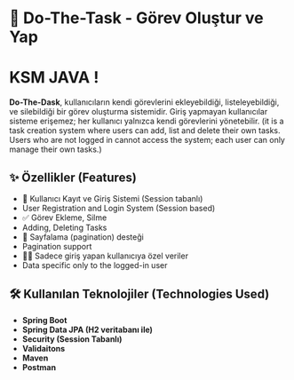 # 🎯 Do-The-Task - Görev Oluştur ve Yap
# KSM JAVA !

**Do-The-Dask**, kullanıcıların kendi görevlerini ekleyebildiği, listeleyebildiği, ve silebildiği bir görev oluşturma sistemidir. Giriş yapmayan kullanıcılar sisteme erişemez; her kullanıcı yalnızca kendi görevlerini yönetebilir.
(it is a task creation system where users can add, list and delete their own tasks. Users who are not logged in cannot access the system; each user can only manage their own tasks.)


## ✨ Özellikler (Features)

- 🔐 Kullanıcı Kayıt ve Giriş Sistemi (Session tabanlı)
- User Registration and Login System (Session based)
- ✅ Görev Ekleme, Silme
- Adding, Deleting Tasks
- 📄 Sayfalama (pagination) desteği
- Pagination support
- 🧑‍💻 Sadece giriş yapan kullanıcıya özel veriler
- Data specific only to the logged-in user

## 🛠️ Kullanılan Teknolojiler (Technologies Used)
- **Spring Boot**
- **Spring Data JPA (H2 veritabanı ile)**
- **Security (Session Tabanlı)**
- **Validaitons**
- **Maven**
- **Postman**
